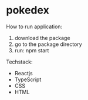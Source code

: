 # pokedex


How to run application:
1) download the package 
2) go to the package directory 
3) run: npm start

Techstack: 
 - Reactjs
 - TypeScript 
 - CSS
 - HTML

